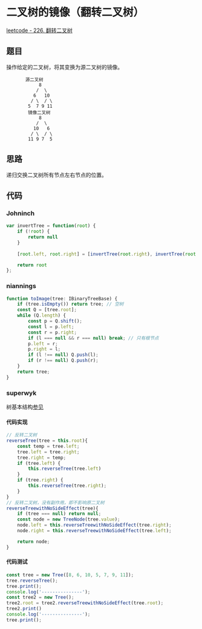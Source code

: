# 二叉树的镜像（翻转二叉树）

[leetcode - 226. 翻转二叉树](https://leetcode-cn.com/problems/invert-binary-tree/)

## 题目
操作给定的二叉树，将其变换为源二叉树的镜像。
```
       源二叉树 
    	    8
    	   /  \
    	  6   10
    	 / \  / \
    	5  7 9 11
    	镜像二叉树
    	    8
    	   /  \
    	  10   6
    	 / \  / \
    	11 9 7  5
```
## 思路
递归交换二叉树所有节点左右节点的位置。

## 代码

### Johninch
```js
var invertTree = function(root) {
    if (!root) {
        return null
	}
	
	[root.left, root.right] = [invertTree(root.right), invertTree(root.left)]

	return root
};
```

### niannings
```ts
function toImage(tree: IBinaryTreeBase) {
    if (tree.isEmpty()) return tree; // 空树
    const Q = [tree.root];
    while (Q.length) {
        const p = Q.shift();
        const l = p.left;
        const r = p.right;
        if (l === null && r === null) break; // 只有根节点
        p.left = r;
        p.right = l;
        if (l !== null) Q.push(l);
        if (r !== null) Q.push(r);
    }
    return tree;
}
```

### superwyk
树基本结构[参见](/Roundtable/Algorithm/Tree-and-Binary-Tree/inorder-traversal.html#%E6%A0%91%E5%9F%BA%E6%9C%AC%E7%BB%93%E6%9E%84)
#### 代码实现
```js
// 反转二叉树
reverseTree(tree = this.root){
    const temp = tree.left;
    tree.left = tree.right;
    tree.right = temp;
    if (tree.left) {
        this.reverseTree(tree.left)
    }
    if (tree.right) {
        this.reverseTree(tree.right);
    }
}
// 反转二叉树，没有副作用，即不影响原二叉树
reverseTreewithNoSideEffect(tree){
    if (tree === null) return null;
    const node = new TreeNode(tree.value);
    node.left = this.reverseTreewithNoSideEffect(tree.right);
    node.right = this.reverseTreewithNoSideEffect(tree.left);

    return node;
}
```

#### 代码测试
```js
const tree = new Tree([8, 6, 10, 5, 7, 9, 11]);
tree.reverseTree();
tree.print();
console.log('---------------');
const tree2 = new Tree();
tree2.root = tree2.reverseTreewithNoSideEffect(tree.root);
tree2.print()
console.log('---------------');
tree.print();
```